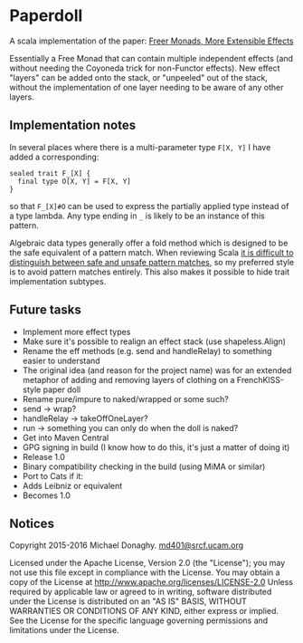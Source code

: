 # Paperdoll

A scala implementation of the paper:
[Freer Monads, More Extensible Effects](http://okmij.org/ftp/Haskell/extensible/more.pdf)

Essentially a Free Monad that can contain multiple independent effects
(and without needing the Coyoneda trick for non-Functor effects).
New effect "layers" can be added onto the stack, or "unpeeled"
out of the stack, without the implementation of one layer needing to
be aware of any other layers.

## Implementation notes

In several places where there is a multi-parameter type `F[X, Y]`
I have added a corresponding:

    sealed trait F_[X] {
      final type O[X, Y] = F[X, Y]
    }

so that `F_[X]#O` can be used to express the partially applied type
instead of a type lambda. Any type ending in `_` is likely to be
an instance of this pattern.

Algebraic data types generally offer a fold method which is designed
to be the safe equivalent of a pattern match. When reviewing Scala
[it is difficult to distinguish between safe and unsafe pattern matches](http://typelevel.org/blog/2014/11/10/why_is_adt_pattern_matching_allowed.html),
so my preferred style is to avoid pattern matches entirely.
This also makes it possible to hide trait implementation subtypes.

## Future tasks

 * Implement more effect types
 * Make sure it's possible to realign an effect stack (use shapeless.Align)
 * Rename the eff methods (e.g. send and handleRelay) to something easier to understand
  * The original idea (and reason for the project name) was for an extended metaphor
  of adding and removing layers of clothing on a FrenchKISS-style paper doll
   * Rename pure/impure to naked/wrapped or some such?
   * send -> wrap?
   * handleRelay -> takeOffOneLayer?
   * run -> something you can only do when the doll is naked? 
 * Get into Maven Central
  * GPG signing in build (I know how to do this, it's just a matter of doing it)
 * Release 1.0
 * Binary compatibility checking in the build (using MiMA or similar)
 * Port to Cats if it:
  * Adds Leibniz or equivalent
  * Becomes 1.0
  
## Notices

Copyright 2015-2016 Michael Donaghy. md401@srcf.ucam.org

Licensed under the Apache License, Version 2.0 (the "License");
you may not use this file except in compliance with the License.
You may obtain a copy of the License at
http://www.apache.org/licenses/LICENSE-2.0
Unless required by applicable law or agreed to in writing,
software distributed under the License is distributed on an
"AS IS" BASIS, WITHOUT WARRANTIES OR CONDITIONS OF ANY KIND,
either express or implied. See the License for the specific
language governing permissions and limitations under the License.
